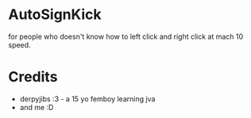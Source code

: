 # AutoSignKick
for people who doesn't know how to left click and right click at mach 10 speed.
# Credits
- derpyjibs :3 - a 15 yo femboy learning jva
- and me :D
